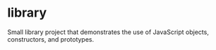 # library
Small library project that demonstrates the use of JavaScript objects, constructors, and prototypes.
